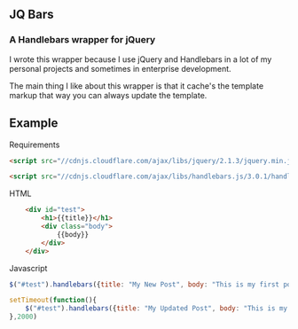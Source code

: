 ## JQ Bars 
		
### A Handlebars wrapper for jQuery

I wrote this wrapper because I use jQuery and Handlebars in a lot of my personal projects and sometimes in enterprise development. 

The main thing I like about this wrapper is that it cache's the template markup that way you can always update the template.

## Example
Requirements 
```html
<script src="//cdnjs.cloudflare.com/ajax/libs/jquery/2.1.3/jquery.min.js"></script>

<script src="//cdnjs.cloudflare.com/ajax/libs/handlebars.js/3.0.1/handlebars.min.js"></script>
```

HTML
```html
	<div id="test">
		<h1>{{title}}</h1>
		<div class="body">
			{{body}}
		</div>
	</div>
```


Javascript
```javascript 
$("#test").handlebars({title: "My New Post", body: "This is my first post!"})

setTimeout(function(){
	$("#test").handlebars({title: "My Updated Post", body: "This is my first UPDATED post!"})
},2000)
```